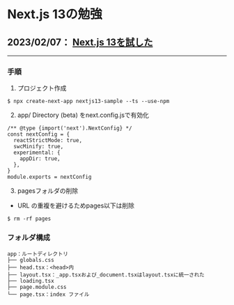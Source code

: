 # Next.js 13の勉強

## 2023/02/07： [Next.js 13を試した](https://dev.classmethod.jp/articles/next-js-13-sample/)
----
### **手順**

1. プロジェクト作成
```
$ npx create-next-app nextjs13-sample --ts --use-npm
```
2. app/ Directory (beta) をnext.config.jsで有効化
```
/** @type {import('next').NextConfig} */
const nextConfig = {
  reactStrictMode: true,
  swcMinify: true,
  experimental: {
    appDir: true,
  },
}
module.exports = nextConfig
```
3. pagesフォルダの削除
  - URL の重複を避けるためpages以下は削除
```
$ rm -rf pages
```

### **フォルダ構成**
```
app：ルートディレクトリ
├── globals.css
├── head.tsx：<head>内
├── layout.tsx：_app.tsxおよび_document.tsxはlayout.tsxに統一された
├── loading.tsx
├── page.module.css
└── page.tsx：index ファイル
```
